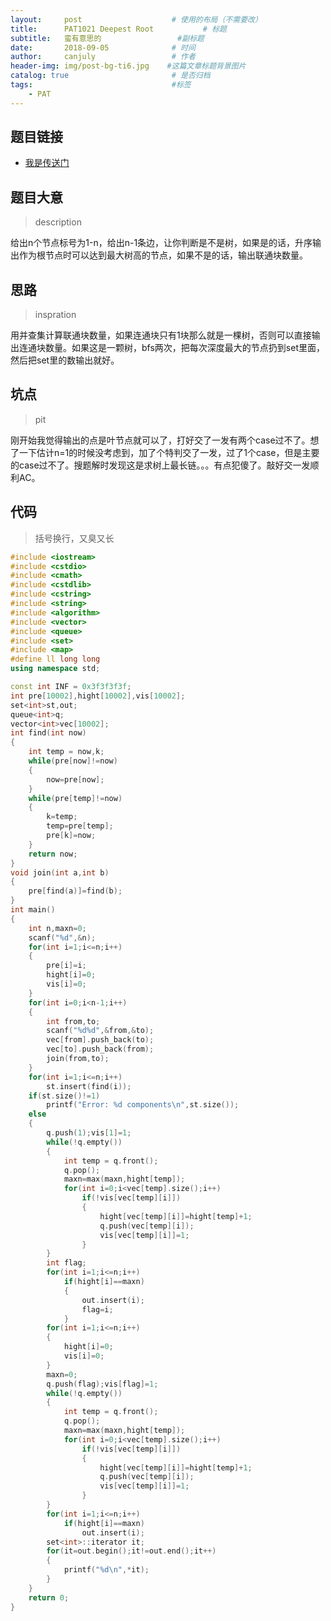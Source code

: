 ```yaml
---
layout:     post                    # 使用的布局（不需要改）
title:      PAT1021 Deepest Root           # 标题 
subtitle:   蛮有意思的                 #副标题
date:       2018-09-05              # 时间
author:     canjuly                 # 作者
header-img: img/post-bg-ti6.jpg    #这篇文章标题背景图片
catalog: true                       # 是否归档
tags:                               #标签
    - PAT
---
```


## 题目链接

* [我是传送门](https://pintia.cn/problem-sets/994805342720868352/problems/994805482919673856)

## 题目大意
>description

给出n个节点标号为1-n，给出n-1条边，让你判断是不是树，如果是的话，升序输出作为根节点时可以达到最大树高的节点，如果不是的话，输出联通块数量。

## 思路
>inspration

用并查集计算联通块数量，如果连通块只有1块那么就是一棵树，否则可以直接输出连通块数量。如果这是一颗树，bfs两次，把每次深度最大的节点扔到set里面，然后把set里的数输出就好。

## 坑点
>pit

刚开始我觉得输出的点是叶节点就可以了，打好交了一发有两个case过不了。想了一下估计n=1的时候没考虑到，加了个特判交了一发，过了1个case，但是主要的case过不了。搜题解时发现这是求树上最长链。。。有点犯傻了。敲好交一发顺利AC。

## 代码
>括号换行，又臭又长

``` c++
#include <iostream>  
#include <cstdio>  
#include <cmath>  
#include <cstdlib>  
#include <cstring>  
#include <string>  
#include <algorithm>  
#include <vector>  
#include <queue>  
#include <set>  
#include <map>  
#define ll long long  
using namespace std;  

const int INF = 0x3f3f3f3f;
int pre[10002],hight[10002],vis[10002];
set<int>st,out;
queue<int>q;
vector<int>vec[10002]; 
int find(int now)
{
	int temp = now,k;
	while(pre[now]!=now)
	{
		now=pre[now];
	}
	while(pre[temp]!=now)
	{
		k=temp;
		temp=pre[temp];
		pre[k]=now;
	}
	return now;
}
void join(int a,int b)
{
	pre[find(a)]=find(b);
}
int main()
{
	int n,maxn=0;
	scanf("%d",&n);
	for(int i=1;i<=n;i++)
	{
		pre[i]=i;
		hight[i]=0;
		vis[i]=0;
	}
	for(int i=0;i<n-1;i++)
	{
		int from,to;
		scanf("%d%d",&from,&to);
		vec[from].push_back(to);
		vec[to].push_back(from);
		join(from,to);
	}
	for(int i=1;i<=n;i++)
		st.insert(find(i));
	if(st.size()!=1)
		printf("Error: %d components\n",st.size());
	else
	{
		q.push(1);vis[1]=1;
		while(!q.empty())
		{
			int temp = q.front();
			q.pop();
			maxn=max(maxn,hight[temp]);
			for(int i=0;i<vec[temp].size();i++)
				if(!vis[vec[temp][i]])
				{
					hight[vec[temp][i]]=hight[temp]+1;
					q.push(vec[temp][i]);
					vis[vec[temp][i]]=1;
				}	
		}
		int flag;
		for(int i=1;i<=n;i++)
			if(hight[i]==maxn)
			{
				out.insert(i);
				flag=i;
			}
		for(int i=1;i<=n;i++)
		{
			hight[i]=0;
			vis[i]=0;
		}
		maxn=0;
		q.push(flag);vis[flag]=1;
		while(!q.empty())
		{
			int temp = q.front();
			q.pop();
			maxn=max(maxn,hight[temp]);
			for(int i=0;i<vec[temp].size();i++)
				if(!vis[vec[temp][i]])
				{
					hight[vec[temp][i]]=hight[temp]+1;
					q.push(vec[temp][i]);
					vis[vec[temp][i]]=1;
				}	
		}
		for(int i=1;i<=n;i++)
			if(hight[i]==maxn)
				out.insert(i);
		set<int>::iterator it;
		for(it=out.begin();it!=out.end();it++)
		{
			printf("%d\n",*it);
		}
	}
	return 0;
}
```